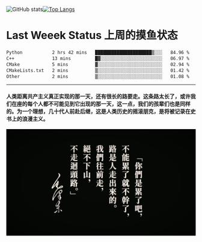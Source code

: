 ![GitHub stats](https://github-readme-stats.vercel.app/api?username=Mundanity-fc&hide=stars&count_private=true&show_icons=true&theme=prussian)[![Top Langs](https://github-readme-stats.vercel.app/api/top-langs/?username=Mundanity-fc&hide=javascript,html,css,blade&layout=compact&theme=prussian)](https://github.com/anuraghazra/github-readme-stats)

# Last Weeek Status 上周的摸鱼状态
<!--START_SECTION:waka-->

```text
Python           2 hrs 42 mins   █████████████████████▒░░░   84.96 %
C++              13 mins         █▓░░░░░░░░░░░░░░░░░░░░░░░   06.97 %
CMake            5 mins          ▓░░░░░░░░░░░░░░░░░░░░░░░░   02.94 %
CMakeLists.txt   2 mins          ▒░░░░░░░░░░░░░░░░░░░░░░░░   01.42 %
Other            2 mins          ▒░░░░░░░░░░░░░░░░░░░░░░░░   01.08 %
```

<!--END_SECTION:waka-->

---

#### 人类距离共产主义真正实现的那一天，还有很长的路要走。这条路太长了，或许我们在座的每个人都不可能见到它出现的那一天，这一点，我们的孩辈们也是同样的。为一个理想，几十代人前赴后继，这是人类历史的摇滚朋克，是将被记录在史书上的浪漫主义。

![HeSays](./HeSays.webp)

